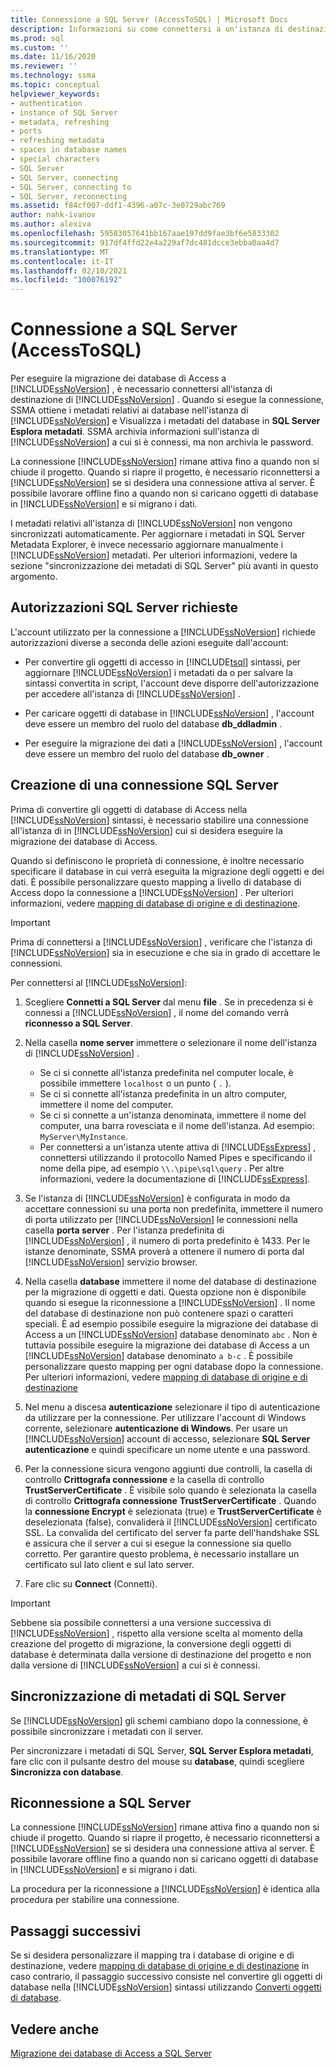 ```yaml
---
title: Connessione a SQL Server (AccessToSQL) | Microsoft Docs
description: Informazioni su come connettersi a un'istanza di destinazione del database SQL per eseguire la migrazione dei database di Access. SSMA ottiene i metadati relativi ai database nel database SQL.
ms.prod: sql
ms.custom: ''
ms.date: 11/16/2020
ms.reviewer: ''
ms.technology: ssma
ms.topic: conceptual
helpviewer_keywords:
- authentication
- instance of SQL Server
- metadata, refreshing
- ports
- refreshing metadata
- spaces in database names
- special characters
- SQL Server
- SQL Server, connecting
- SQL Server, connecting to
- SQL Server, reconnecting
ms.assetid: f84cf007-ddf1-4396-a07c-3e0729abc769
author: nahk-ivanov
ms.author: alexiva
ms.openlocfilehash: 59583057641bb167aae197dd9fae3bf6e5833302
ms.sourcegitcommit: 917df4ffd22e4a229af7dc481dcce3ebba0aa4d7
ms.translationtype: MT
ms.contentlocale: it-IT
ms.lasthandoff: 02/10/2021
ms.locfileid: "100076192"
---
```

# <a name="connecting-to-sql-server-accesstosql"></a>Connessione a SQL Server (AccessToSQL)

Per eseguire la migrazione dei database di Access a [!INCLUDE[ssNoVersion](../../includes/ssnoversion-md.md)] , è necessario connettersi all'istanza di destinazione di [!INCLUDE[ssNoVersion](../../includes/ssnoversion-md.md)] . Quando si esegue la connessione, SSMA ottiene i metadati relativi ai database nell'istanza di [!INCLUDE[ssNoVersion](../../includes/ssnoversion-md.md)] e Visualizza i metadati del database in **SQL Server Esplora metadati**. SSMA archivia informazioni sull'istanza di [!INCLUDE[ssNoVersion](../../includes/ssnoversion-md.md)] a cui si è connessi, ma non archivia le password.

La connessione [!INCLUDE[ssNoVersion](../../includes/ssnoversion-md.md)] rimane attiva fino a quando non si chiude il progetto. Quando si riapre il progetto, è necessario riconnettersi a [!INCLUDE[ssNoVersion](../../includes/ssnoversion-md.md)] se si desidera una connessione attiva al server. È possibile lavorare offline fino a quando non si caricano oggetti di database in [!INCLUDE[ssNoVersion](../../includes/ssnoversion-md.md)] e si migrano i dati.

I metadati relativi all'istanza di [!INCLUDE[ssNoVersion](../../includes/ssnoversion-md.md)] non vengono sincronizzati automaticamente. Per aggiornare i metadati in SQL Server Metadata Explorer, è invece necessario aggiornare manualmente i [!INCLUDE[ssNoVersion](../../includes/ssnoversion-md.md)] metadati. Per ulteriori informazioni, vedere la sezione "sincronizzazione dei metadati di SQL Server" più avanti in questo argomento.

## <a name="required-sql-server-permissions"></a>Autorizzazioni SQL Server richieste

L'account utilizzato per la connessione a [!INCLUDE[ssNoVersion](../../includes/ssnoversion-md.md)] richiede autorizzazioni diverse a seconda delle azioni eseguite dall'account:

- Per convertire gli oggetti di accesso in [!INCLUDE[tsql](../../includes/tsql-md.md)] sintassi, per aggiornare [!INCLUDE[ssNoVersion](../../includes/ssnoversion-md.md)] i metadati da o per salvare la sintassi convertita in script, l'account deve disporre dell'autorizzazione per accedere all'istanza di [!INCLUDE[ssNoVersion](../../includes/ssnoversion-md.md)] .

- Per caricare oggetti di database in [!INCLUDE[ssNoVersion](../../includes/ssnoversion-md.md)] , l'account deve essere un membro del ruolo del database **db_ddladmin** .

- Per eseguire la migrazione dei dati a [!INCLUDE[ssNoVersion](../../includes/ssnoversion-md.md)] , l'account deve essere un membro del ruolo del database **db_owner** .

## <a name="establishing-a-sql-server-connection"></a>Creazione di una connessione SQL Server

Prima di convertire gli oggetti di database di Access nella [!INCLUDE[ssNoVersion](../../includes/ssnoversion-md.md)] sintassi, è necessario stabilire una connessione all'istanza di in [!INCLUDE[ssNoVersion](../../includes/ssnoversion-md.md)] cui si desidera eseguire la migrazione dei database di Access.

Quando si definiscono le proprietà di connessione, è inoltre necessario specificare il database in cui verrà eseguita la migrazione degli oggetti e dei dati. È possibile personalizzare questo mapping a livello di database di Access dopo la connessione a [!INCLUDE[ssNoVersion](../../includes/ssnoversion-md.md)] . Per ulteriori informazioni, vedere [mapping di database di origine e di destinazione](mapping-source-and-target-databases-accesstosql.md).

> [!IMPORTANT]
> Prima di connettersi a [!INCLUDE[ssNoVersion](../../includes/ssnoversion-md.md)] , verificare che l'istanza di [!INCLUDE[ssNoVersion](../../includes/ssnoversion-md.md)] sia in esecuzione e che sia in grado di accettare le connessioni.

Per connettersi al [!INCLUDE[ssNoVersion](../../includes/ssnoversion-md.md)]:

1. Scegliere **Connetti a SQL Server** dal menu **file** .
   Se in precedenza si è connessi a [!INCLUDE[ssNoVersion](../../includes/ssnoversion-md.md)] , il nome del comando verrà **riconnesso a SQL Server**.

2. Nella casella **nome server** immettere o selezionare il nome dell'istanza di [!INCLUDE[ssNoVersion](../../includes/ssnoversion-md.md)] .
   - Se ci si connette all'istanza predefinita nel computer locale, è possibile immettere `localhost` o un punto ( `.` ).
   - Se ci si connette all'istanza predefinita in un altro computer, immettere il nome del computer.
   - Se ci si connette a un'istanza denominata, immettere il nome del computer, una barra rovesciata e il nome dell'istanza. Ad esempio: `MyServer\MyInstance`.
   - Per connettersi a un'istanza utente attiva di [!INCLUDE[ssExpress](../../includes/ssexpress_md.md)] , connettersi utilizzando il protocollo Named Pipes e specificando il nome della pipe, ad esempio `\\.\pipe\sql\query` . Per altre informazioni, vedere la documentazione di [!INCLUDE[ssExpress](../../includes/ssexpress_md.md)].

3. Se l'istanza di [!INCLUDE[ssNoVersion](../../includes/ssnoversion-md.md)] è configurata in modo da accettare connessioni su una porta non predefinita, immettere il numero di porta utilizzato per [!INCLUDE[ssNoVersion](../../includes/ssnoversion-md.md)] le connessioni nella casella **porta server** . Per l'istanza predefinita di [!INCLUDE[ssNoVersion](../../includes/ssnoversion-md.md)] , il numero di porta predefinito è 1433. Per le istanze denominate, SSMA proverà a ottenere il numero di porta dal [!INCLUDE[ssNoVersion](../../includes/ssnoversion-md.md)] servizio browser.

4. Nella casella **database** immettere il nome del database di destinazione per la migrazione di oggetti e dati.
   Questa opzione non è disponibile quando si esegue la riconnessione a [!INCLUDE[ssNoVersion](../../includes/ssnoversion-md.md)] .
   Il nome del database di destinazione non può contenere spazi o caratteri speciali. È ad esempio possibile eseguire la migrazione dei database di Access a un [!INCLUDE[ssNoVersion](../../includes/ssnoversion-md.md)] database denominato `abc` . Non è tuttavia possibile eseguire la migrazione dei database di Access a un [!INCLUDE[ssNoVersion](../../includes/ssnoversion-md.md)] database denominato `a b-c` .
   È possibile personalizzare questo mapping per ogni database dopo la connessione. Per ulteriori informazioni, vedere [mapping di database di origine e di destinazione](mapping-source-and-target-databases-accesstosql.md)

5. Nel menu a discesa **autenticazione** selezionare il tipo di autenticazione da utilizzare per la connessione. Per utilizzare l'account di Windows corrente, selezionare **autenticazione di Windows**. Per usare un [!INCLUDE[ssNoVersion](../../includes/ssnoversion-md.md)] account di accesso, selezionare **SQL Server autenticazione** e quindi specificare un nome utente e una password.

6. Per la connessione sicura vengono aggiunti due controlli, la casella di controllo **Crittografa connessione** e la casella di controllo **TrustServerCertificate** . È visibile solo quando è selezionata la casella di controllo **Crittografa connessione** **TrustServerCertificate** . Quando la **connessione Encrypt** è selezionata (true) e **TrustServerCertificate** è deselezionata (false), convaliderà il [!INCLUDE[ssNoVersion](../../includes/ssnoversion-md.md)] certificato SSL. La convalida del certificato del server fa parte dell'handshake SSL e assicura che il server a cui si esegue la connessione sia quello corretto. Per garantire questo problema, è necessario installare un certificato sul lato client e sul lato server.

7. Fare clic su **Connect** (Connetti).

> [!IMPORTANT]
> Sebbene sia possibile connettersi a una versione successiva di [!INCLUDE[ssNoVersion](../../includes/ssnoversion-md.md)] , rispetto alla versione scelta al momento della creazione del progetto di migrazione, la conversione degli oggetti di database è determinata dalla versione di destinazione del progetto e non dalla versione di [!INCLUDE[ssNoVersion](../../includes/ssnoversion-md.md)] a cui si è connessi.

## <a name="synchronizing-sql-server-metadata"></a>Sincronizzazione di metadati di SQL Server

Se [!INCLUDE[ssNoVersion](../../includes/ssnoversion-md.md)] gli schemi cambiano dopo la connessione, è possibile sincronizzare i metadati con il server.

Per sincronizzare i metadati di SQL Server, **SQL Server Esplora metadati**, fare clic con il pulsante destro del mouse su **database**, quindi scegliere **Sincronizza con database**.

## <a name="reconnecting-to-sql-server"></a>Riconnessione a SQL Server

La connessione [!INCLUDE[ssNoVersion](../../includes/ssnoversion-md.md)] rimane attiva fino a quando non si chiude il progetto. Quando si riapre il progetto, è necessario riconnettersi a [!INCLUDE[ssNoVersion](../../includes/ssnoversion-md.md)] se si desidera una connessione attiva al server. È possibile lavorare offline fino a quando non si caricano oggetti di database in [!INCLUDE[ssNoVersion](../../includes/ssnoversion-md.md)] e si migrano i dati.

La procedura per la riconnessione a [!INCLUDE[ssNoVersion](../../includes/ssnoversion-md.md)] è identica alla procedura per stabilire una connessione.

## <a name="next-steps"></a>Passaggi successivi

Se si desidera personalizzare il mapping tra i database di origine e di destinazione, vedere [mapping di database di origine e di destinazione](mapping-source-and-target-databases-accesstosql.md) in caso contrario, il passaggio successivo consiste nel convertire gli oggetti di database nella [!INCLUDE[ssNoVersion](../../includes/ssnoversion-md.md)] sintassi utilizzando [Converti oggetti di database](converting-access-database-objects-accesstosql.md).

## <a name="see-also"></a>Vedere anche

[Migrazione dei database di Access a SQL Server](migrating-access-databases-to-sql-server-azure-sql-db-accesstosql.md)
